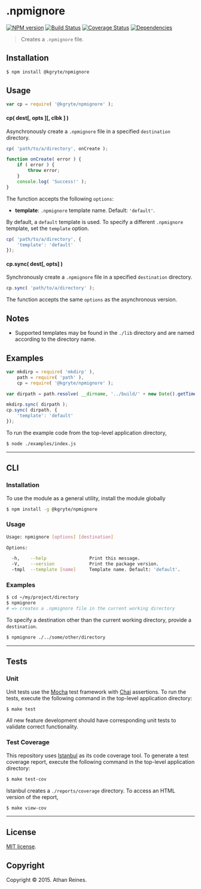 .npmignore
=========
[![NPM version][npm-image]][npm-url] [![Build Status][travis-image]][travis-url] [![Coverage Status][coveralls-image]][coveralls-url] [![Dependencies][dependencies-image]][dependencies-url]

> Creates a `.npmignore` file.


## Installation

``` bash
$ npm install @kgryte/npmignore
```


## Usage

``` javascript
var cp = require( '@kgryte/npmignore' );
```

#### cp( dest[, opts ][, clbk ] )

Asynchronously create a `.npmignore` file in a specified `destination` directory.

``` javascript
cp( 'path/to/a/directory', onCreate );

function onCreate( error ) {
	if ( error ) {
		throw error;
	}
	console.log( 'Success!' );
}
```

The function accepts the following `options`:
*	__template__: `.npmignore` template name. Default: `'default'`.

By default, a `default` template is used. To specify a different `.npmignore` template, set the `template` option.

``` javascript
cp( 'path/to/a/directory', {
	'template': 'default'
});
```



#### cp.sync( dest[, opts] )

Synchronously create a `.npmignore` file in a specified `destination` directory.

``` javascript
cp.sync( 'path/to/a/directory' );
```

The function accepts the same `options` as the asynchronous version.


## Notes

* 	Supported templates may be found in the `./lib` directory and are named according to the directory name.


## Examples

``` javascript
var mkdirp = require( 'mkdirp' ),
	path = require( 'path' ),
	cp = require( '@kgryte/npmignore' );

var dirpath = path.resolve( __dirname, '../build/' + new Date().getTime() );

mkdirp.sync( dirpath );
cp.sync( dirpath, {
	'template': 'default'
});
```

To run the example code from the top-level application directory,

``` bash
$ node ./examples/index.js
```

---
## CLI


### Installation

To use the module as a general utility, install the module globally

``` bash
$ npm install -g @kgryte/npmignore
```


### Usage

``` bash
Usage: npmignore [options] [destination]

Options:

  -h,    --help                Print this message.
  -V,    --version             Print the package version.
  -tmpl  --template [name]     Template name. Default: 'default'.
```


### Examples

``` bash
$ cd ~/my/project/directory
$ npmignore
# => creates a .npmignore file in the current working directory
```

To specify a destination other than the current working directory, provide a `destination`.

``` bash
$ npmignore ./../some/other/directory
```



---
## Tests

### Unit

Unit tests use the [Mocha](http://mochajs.org/) test framework with [Chai](http://chaijs.com) assertions. To run the tests, execute the following command in the top-level application directory:

``` bash
$ make test
```

All new feature development should have corresponding unit tests to validate correct functionality.


### Test Coverage

This repository uses [Istanbul](https://github.com/gotwarlost/istanbul) as its code coverage tool. To generate a test coverage report, execute the following command in the top-level application directory:

``` bash
$ make test-cov
```

Istanbul creates a `./reports/coverage` directory. To access an HTML version of the report,

``` bash
$ make view-cov
```


---
## License

[MIT license](http://opensource.org/licenses/MIT).


## Copyright

Copyright &copy; 2015. Athan Reines.


[npm-image]: http://img.shields.io/npm/v/@kgryte/npmignore.svg
[npm-url]: https://npmjs.org/package/@kgryte/npmignore

[travis-image]: http://img.shields.io/travis/kgryte/npmignore/master.svg
[travis-url]: https://travis-ci.org/kgryte/npmignore

[coveralls-image]: https://img.shields.io/coveralls/kgryte/npmignore/master.svg
[coveralls-url]: https://coveralls.io/r/kgryte/npmignore?branch=master

[dependencies-image]: http://img.shields.io/david/kgryte/npmignore.svg
[dependencies-url]: https://david-dm.org/kgryte/npmignore

[dev-dependencies-image]: http://img.shields.io/david/dev/kgryte/npmignore.svg
[dev-dependencies-url]: https://david-dm.org/dev/kgryte/npmignore

[github-issues-image]: http://img.shields.io/github/issues/kgryte/npmignore.svg
[github-issues-url]: https://github.com/kgryte/npmignore/issues
